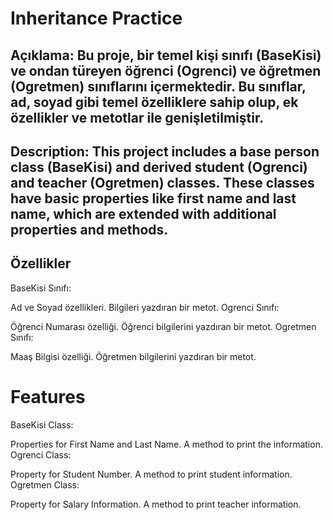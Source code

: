 # Inheritance Practice

## Açıklama: Bu proje, bir temel kişi sınıfı (BaseKisi) ve ondan türeyen öğrenci (Ogrenci) ve öğretmen (Ogretmen) sınıflarını içermektedir. Bu sınıflar, ad, soyad gibi temel özelliklere sahip olup, ek özellikler ve metotlar ile genişletilmiştir.

## Description: This project includes a base person class (BaseKisi) and derived student (Ogrenci) and teacher (Ogretmen) classes. These classes have basic properties like first name and last name, which are extended with additional properties and methods.

## Özellikler
BaseKisi Sınıfı:

Ad ve Soyad özellikleri.
Bilgileri yazdıran bir metot.
Ogrenci Sınıfı:

Öğrenci Numarası özelliği.
Öğrenci bilgilerini yazdıran bir metot.
Ogretmen Sınıfı:

Maaş Bilgisi özelliği.
Öğretmen bilgilerini yazdıran bir metot.

# Features
BaseKisi Class:

Properties for First Name and Last Name.
A method to print the information.
Ogrenci Class:

Property for Student Number.
A method to print student information.
Ogretmen Class:

Property for Salary Information.
A method to print teacher information.
